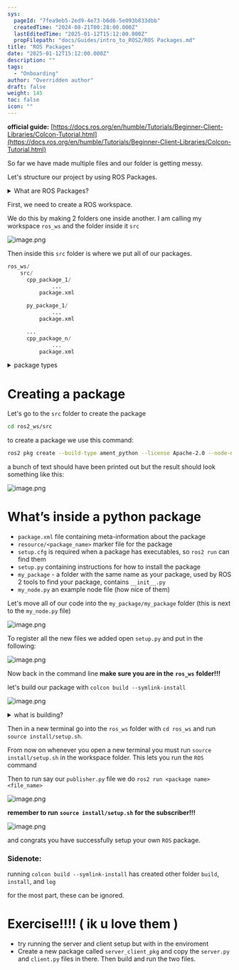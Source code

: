 ```yaml
---
sys:
  pageId: "7fea9eb5-2ed9-4e73-b6d6-5e093b833dbb"
  createdTime: "2024-08-21T00:28:00.000Z"
  lastEditedTime: "2025-01-12T15:12:00.000Z"
  propFilepath: "docs/Guides/intro_to_ROS2/ROS Packages.md"
title: "ROS Packages"
date: "2025-01-12T15:12:00.000Z"
description: ""
tags:
  - "Onboarding"
author: "Overridden author"
draft: false
weight: 145
toc: false
icon: ""
---
```


**official guide:** [https://docs.ros.org/en/humble/Tutorials/Beginner-Client-Libraries/Colcon-Tutorial.html](https://docs.ros.org/en/humble/Tutorials/Beginner-Client-Libraries/Colcon-Tutorial.html)

So far we have made multiple files and our folder is getting messy.

Let's structure our project by using ROS Packages.

<details>

<summary>What are ROS Packages?</summary>

ROS Packages are, as the name implies, packages of code that are highly sharable between ROS developers.

They consist of a folder, `package.xml` file, and source code

```python
      cpp_package_1/
		      ... imagine much code files here ..
          package.xml
```

</details>

First, we need to create a ROS workspace.

We do this by making 2 folders one inside another. I am calling my workspace `ros_ws` and the folder inside it `src`

![image.png](https://prod-files-secure.s3.us-west-2.amazonaws.com/d518164a-d88e-44d1-a4ee-3adb3bd8bce0/70706947-fd18-4537-a67b-e12946812d31/image.png?X-Amz-Algorithm=AWS4-HMAC-SHA256&X-Amz-Content-Sha256=UNSIGNED-PAYLOAD&X-Amz-Credential=ASIAZI2LB466UVJU7TMW%2F20250704%2Fus-west-2%2Fs3%2Faws4_request&X-Amz-Date=20250704T170755Z&X-Amz-Expires=3600&X-Amz-Security-Token=IQoJb3JpZ2luX2VjECgaCXVzLXdlc3QtMiJHMEUCIGyg1xz10sWLa4A3x3udApCBH8xgdAisMcZqezjFnxvYAiEAyJfgEugvr4SyqFzfRM9TpMjtY0SNcPZLkTLCC46ZWiIq%2FwMIMRAAGgw2Mzc0MjMxODM4MDUiDPsSgiFT8wuhYtvziSrcAwsBgIcU8vOQPeZf7o1XIqjlSCInxPNlOjMM6KlNu1ee9lP2bFaaRH2q4C4Szurj91YLJDXmYz%2F1JZu7QVouTziZY4ssZZ5zuQigSVajLfn9fxrfwtzbpWV3Xz2rjhLRuxBZwIO%2B1JBTgSyAk5tRrCkZJMUJ7wczjEemIsJ%2BjfBeZ8iM68uzF%2FK9HEJL14qUt7smyWzvlwbZ6qIJyin6nSSlO7X%2BEc2hiNk5ubtzKYDifY3A7zTi403Q6wRJmHwhYfILFEtTsQO%2BoXFZNVJctvjm95QBXUXkqlb%2F7AKEH8Uk8XKAlEKGBKgoBT16DSv5SxnVWLj6MVl8gzCKphPIKvexPP1QN%2Bf2WoUZg7p%2ByAjeuYWDIGBEW5Ymx7QmvuXDubUWmjUdCkq0tNQYzF%2BHxYrBaXPYioCqwkpbQ48NAac2112lUXlZxnxYgUGY0MFdIxXldUcFKnmIXplaiowWclgUq2UCXpVk3vjEBWMCuvp15KqpbrG3oHG%2BoMQkobW0EhjCjCVu%2BjtI1Uf7oDtoWHI2YlFLiArekKURL%2F9vkZB%2Fo5Jf5o7WB%2Bjci%2Bu0bE0iaXYxWZdAaH1eiFz1brmOlwB6BfHaizu4v3FC1LNA9VITqs9LveInMlJsMuvfMKPsn8MGOqUBktKmMDJGvEsRisiSlSZ%2FZUOALCqnpn74Aqd2GjPfRxp9KiM49nmZq1a630s5IcD%2Bfhrmk3uK7kWa8Zq0Sh9f6JGrPF%2BUgsARJPTCyfDcMvfTcF4IF30cWRB4kkytuE0OAQCtjhu0cYuxCYz%2FjeIv0imXzTZ0PVwmOcUQSb%2Fdh1xO2Gv01U68D7uw8BPt6IwQQDes%2FypUVp2QO8u9JWLudO2l2L1G&X-Amz-Signature=8042f7d0da6fa301595cfd4ee8d94637ab5e9b9d68e0f28117966fa6b43e91fa&X-Amz-SignedHeaders=host&x-amz-checksum-mode=ENABLED&x-id=GetObject)

Then inside this `src` folder is where we put all of our packages.

```python
ros_ws/
    src/
      cpp_package_1/
		      ...
          package.xml

      py_package_1/
		      ...
          package.xml

      ...
      cpp_package_n/
		      ...
          package.xml

```

<details>

<summary>package types</summary>

packages can be either `C++` or python.

the intern file structure is different for each but for this guide we will stick to creating python packages

</details>

# Creating a package

Let's go to the `src` folder to create the package

```bash
cd ros2_ws/src
```

to create a package we use this command:

```bash
ros2 pkg create --build-type ament_python --license Apache-2.0 --node-name my_node my_package
```

a bunch of text should have been printed out but the result should look something like this:

![image.png](https://prod-files-secure.s3.us-west-2.amazonaws.com/d518164a-d88e-44d1-a4ee-3adb3bd8bce0/e6cf1e3f-8512-4a3e-b131-079f800bf3e8/image.png?X-Amz-Algorithm=AWS4-HMAC-SHA256&X-Amz-Content-Sha256=UNSIGNED-PAYLOAD&X-Amz-Credential=ASIAZI2LB466UVJU7TMW%2F20250704%2Fus-west-2%2Fs3%2Faws4_request&X-Amz-Date=20250704T170755Z&X-Amz-Expires=3600&X-Amz-Security-Token=IQoJb3JpZ2luX2VjECgaCXVzLXdlc3QtMiJHMEUCIGyg1xz10sWLa4A3x3udApCBH8xgdAisMcZqezjFnxvYAiEAyJfgEugvr4SyqFzfRM9TpMjtY0SNcPZLkTLCC46ZWiIq%2FwMIMRAAGgw2Mzc0MjMxODM4MDUiDPsSgiFT8wuhYtvziSrcAwsBgIcU8vOQPeZf7o1XIqjlSCInxPNlOjMM6KlNu1ee9lP2bFaaRH2q4C4Szurj91YLJDXmYz%2F1JZu7QVouTziZY4ssZZ5zuQigSVajLfn9fxrfwtzbpWV3Xz2rjhLRuxBZwIO%2B1JBTgSyAk5tRrCkZJMUJ7wczjEemIsJ%2BjfBeZ8iM68uzF%2FK9HEJL14qUt7smyWzvlwbZ6qIJyin6nSSlO7X%2BEc2hiNk5ubtzKYDifY3A7zTi403Q6wRJmHwhYfILFEtTsQO%2BoXFZNVJctvjm95QBXUXkqlb%2F7AKEH8Uk8XKAlEKGBKgoBT16DSv5SxnVWLj6MVl8gzCKphPIKvexPP1QN%2Bf2WoUZg7p%2ByAjeuYWDIGBEW5Ymx7QmvuXDubUWmjUdCkq0tNQYzF%2BHxYrBaXPYioCqwkpbQ48NAac2112lUXlZxnxYgUGY0MFdIxXldUcFKnmIXplaiowWclgUq2UCXpVk3vjEBWMCuvp15KqpbrG3oHG%2BoMQkobW0EhjCjCVu%2BjtI1Uf7oDtoWHI2YlFLiArekKURL%2F9vkZB%2Fo5Jf5o7WB%2Bjci%2Bu0bE0iaXYxWZdAaH1eiFz1brmOlwB6BfHaizu4v3FC1LNA9VITqs9LveInMlJsMuvfMKPsn8MGOqUBktKmMDJGvEsRisiSlSZ%2FZUOALCqnpn74Aqd2GjPfRxp9KiM49nmZq1a630s5IcD%2Bfhrmk3uK7kWa8Zq0Sh9f6JGrPF%2BUgsARJPTCyfDcMvfTcF4IF30cWRB4kkytuE0OAQCtjhu0cYuxCYz%2FjeIv0imXzTZ0PVwmOcUQSb%2Fdh1xO2Gv01U68D7uw8BPt6IwQQDes%2FypUVp2QO8u9JWLudO2l2L1G&X-Amz-Signature=4b8a87ae28182ab44d94a890eec52b6cfcf2e46939ad6b0130a0cf44e3350cdc&X-Amz-SignedHeaders=host&x-amz-checksum-mode=ENABLED&x-id=GetObject)

# What’s inside a python package

- `package.xml` file containing meta-information about the package
- `resource/<package_name>` marker file for the package
- `setup.cfg` is required when a package has executables, so `ros2 run` can find them
- `setup.py` containing instructions for how to install the package
- `my_package` - a folder with the same name as your package, used by ROS 2 tools to find your package, contains `__init__.py`
- `my_node.py` an example node file (how nice of them)

Let's move all of our code into the `my_package/my_package` folder (this is next to the `my_node.py` file)

![image.png](https://prod-files-secure.s3.us-west-2.amazonaws.com/d518164a-d88e-44d1-a4ee-3adb3bd8bce0/9ce58f11-0da9-4d3e-b86d-506a9685d378/image.png?X-Amz-Algorithm=AWS4-HMAC-SHA256&X-Amz-Content-Sha256=UNSIGNED-PAYLOAD&X-Amz-Credential=ASIAZI2LB466UVJU7TMW%2F20250704%2Fus-west-2%2Fs3%2Faws4_request&X-Amz-Date=20250704T170755Z&X-Amz-Expires=3600&X-Amz-Security-Token=IQoJb3JpZ2luX2VjECgaCXVzLXdlc3QtMiJHMEUCIGyg1xz10sWLa4A3x3udApCBH8xgdAisMcZqezjFnxvYAiEAyJfgEugvr4SyqFzfRM9TpMjtY0SNcPZLkTLCC46ZWiIq%2FwMIMRAAGgw2Mzc0MjMxODM4MDUiDPsSgiFT8wuhYtvziSrcAwsBgIcU8vOQPeZf7o1XIqjlSCInxPNlOjMM6KlNu1ee9lP2bFaaRH2q4C4Szurj91YLJDXmYz%2F1JZu7QVouTziZY4ssZZ5zuQigSVajLfn9fxrfwtzbpWV3Xz2rjhLRuxBZwIO%2B1JBTgSyAk5tRrCkZJMUJ7wczjEemIsJ%2BjfBeZ8iM68uzF%2FK9HEJL14qUt7smyWzvlwbZ6qIJyin6nSSlO7X%2BEc2hiNk5ubtzKYDifY3A7zTi403Q6wRJmHwhYfILFEtTsQO%2BoXFZNVJctvjm95QBXUXkqlb%2F7AKEH8Uk8XKAlEKGBKgoBT16DSv5SxnVWLj6MVl8gzCKphPIKvexPP1QN%2Bf2WoUZg7p%2ByAjeuYWDIGBEW5Ymx7QmvuXDubUWmjUdCkq0tNQYzF%2BHxYrBaXPYioCqwkpbQ48NAac2112lUXlZxnxYgUGY0MFdIxXldUcFKnmIXplaiowWclgUq2UCXpVk3vjEBWMCuvp15KqpbrG3oHG%2BoMQkobW0EhjCjCVu%2BjtI1Uf7oDtoWHI2YlFLiArekKURL%2F9vkZB%2Fo5Jf5o7WB%2Bjci%2Bu0bE0iaXYxWZdAaH1eiFz1brmOlwB6BfHaizu4v3FC1LNA9VITqs9LveInMlJsMuvfMKPsn8MGOqUBktKmMDJGvEsRisiSlSZ%2FZUOALCqnpn74Aqd2GjPfRxp9KiM49nmZq1a630s5IcD%2Bfhrmk3uK7kWa8Zq0Sh9f6JGrPF%2BUgsARJPTCyfDcMvfTcF4IF30cWRB4kkytuE0OAQCtjhu0cYuxCYz%2FjeIv0imXzTZ0PVwmOcUQSb%2Fdh1xO2Gv01U68D7uw8BPt6IwQQDes%2FypUVp2QO8u9JWLudO2l2L1G&X-Amz-Signature=c9c423b13e9121205416b1747fdf37dee6a7b2da930f4b8e9659dde6146a2512&X-Amz-SignedHeaders=host&x-amz-checksum-mode=ENABLED&x-id=GetObject)

To register all the new files we added open `setup.py` and put in the following:

![image.png](https://prod-files-secure.s3.us-west-2.amazonaws.com/d518164a-d88e-44d1-a4ee-3adb3bd8bce0/1cd7c262-4cae-4496-9d75-c178537d24a2/image.png?X-Amz-Algorithm=AWS4-HMAC-SHA256&X-Amz-Content-Sha256=UNSIGNED-PAYLOAD&X-Amz-Credential=ASIAZI2LB466UVJU7TMW%2F20250704%2Fus-west-2%2Fs3%2Faws4_request&X-Amz-Date=20250704T170755Z&X-Amz-Expires=3600&X-Amz-Security-Token=IQoJb3JpZ2luX2VjECgaCXVzLXdlc3QtMiJHMEUCIGyg1xz10sWLa4A3x3udApCBH8xgdAisMcZqezjFnxvYAiEAyJfgEugvr4SyqFzfRM9TpMjtY0SNcPZLkTLCC46ZWiIq%2FwMIMRAAGgw2Mzc0MjMxODM4MDUiDPsSgiFT8wuhYtvziSrcAwsBgIcU8vOQPeZf7o1XIqjlSCInxPNlOjMM6KlNu1ee9lP2bFaaRH2q4C4Szurj91YLJDXmYz%2F1JZu7QVouTziZY4ssZZ5zuQigSVajLfn9fxrfwtzbpWV3Xz2rjhLRuxBZwIO%2B1JBTgSyAk5tRrCkZJMUJ7wczjEemIsJ%2BjfBeZ8iM68uzF%2FK9HEJL14qUt7smyWzvlwbZ6qIJyin6nSSlO7X%2BEc2hiNk5ubtzKYDifY3A7zTi403Q6wRJmHwhYfILFEtTsQO%2BoXFZNVJctvjm95QBXUXkqlb%2F7AKEH8Uk8XKAlEKGBKgoBT16DSv5SxnVWLj6MVl8gzCKphPIKvexPP1QN%2Bf2WoUZg7p%2ByAjeuYWDIGBEW5Ymx7QmvuXDubUWmjUdCkq0tNQYzF%2BHxYrBaXPYioCqwkpbQ48NAac2112lUXlZxnxYgUGY0MFdIxXldUcFKnmIXplaiowWclgUq2UCXpVk3vjEBWMCuvp15KqpbrG3oHG%2BoMQkobW0EhjCjCVu%2BjtI1Uf7oDtoWHI2YlFLiArekKURL%2F9vkZB%2Fo5Jf5o7WB%2Bjci%2Bu0bE0iaXYxWZdAaH1eiFz1brmOlwB6BfHaizu4v3FC1LNA9VITqs9LveInMlJsMuvfMKPsn8MGOqUBktKmMDJGvEsRisiSlSZ%2FZUOALCqnpn74Aqd2GjPfRxp9KiM49nmZq1a630s5IcD%2Bfhrmk3uK7kWa8Zq0Sh9f6JGrPF%2BUgsARJPTCyfDcMvfTcF4IF30cWRB4kkytuE0OAQCtjhu0cYuxCYz%2FjeIv0imXzTZ0PVwmOcUQSb%2Fdh1xO2Gv01U68D7uw8BPt6IwQQDes%2FypUVp2QO8u9JWLudO2l2L1G&X-Amz-Signature=e8cc347331f8e134033801cb8073121a7e69af2296dcac7469f13d36326db164&X-Amz-SignedHeaders=host&x-amz-checksum-mode=ENABLED&x-id=GetObject)

Now back in the command line **make sure you are in the** **`ros_ws`** **folder!!!**

let's build our package with `colcon build --symlink-install`

![image.png](https://prod-files-secure.s3.us-west-2.amazonaws.com/d518164a-d88e-44d1-a4ee-3adb3bd8bce0/2f2a0d27-b173-48fd-b189-5f5c0ce65619/image.png?X-Amz-Algorithm=AWS4-HMAC-SHA256&X-Amz-Content-Sha256=UNSIGNED-PAYLOAD&X-Amz-Credential=ASIAZI2LB466UVJU7TMW%2F20250704%2Fus-west-2%2Fs3%2Faws4_request&X-Amz-Date=20250704T170755Z&X-Amz-Expires=3600&X-Amz-Security-Token=IQoJb3JpZ2luX2VjECgaCXVzLXdlc3QtMiJHMEUCIGyg1xz10sWLa4A3x3udApCBH8xgdAisMcZqezjFnxvYAiEAyJfgEugvr4SyqFzfRM9TpMjtY0SNcPZLkTLCC46ZWiIq%2FwMIMRAAGgw2Mzc0MjMxODM4MDUiDPsSgiFT8wuhYtvziSrcAwsBgIcU8vOQPeZf7o1XIqjlSCInxPNlOjMM6KlNu1ee9lP2bFaaRH2q4C4Szurj91YLJDXmYz%2F1JZu7QVouTziZY4ssZZ5zuQigSVajLfn9fxrfwtzbpWV3Xz2rjhLRuxBZwIO%2B1JBTgSyAk5tRrCkZJMUJ7wczjEemIsJ%2BjfBeZ8iM68uzF%2FK9HEJL14qUt7smyWzvlwbZ6qIJyin6nSSlO7X%2BEc2hiNk5ubtzKYDifY3A7zTi403Q6wRJmHwhYfILFEtTsQO%2BoXFZNVJctvjm95QBXUXkqlb%2F7AKEH8Uk8XKAlEKGBKgoBT16DSv5SxnVWLj6MVl8gzCKphPIKvexPP1QN%2Bf2WoUZg7p%2ByAjeuYWDIGBEW5Ymx7QmvuXDubUWmjUdCkq0tNQYzF%2BHxYrBaXPYioCqwkpbQ48NAac2112lUXlZxnxYgUGY0MFdIxXldUcFKnmIXplaiowWclgUq2UCXpVk3vjEBWMCuvp15KqpbrG3oHG%2BoMQkobW0EhjCjCVu%2BjtI1Uf7oDtoWHI2YlFLiArekKURL%2F9vkZB%2Fo5Jf5o7WB%2Bjci%2Bu0bE0iaXYxWZdAaH1eiFz1brmOlwB6BfHaizu4v3FC1LNA9VITqs9LveInMlJsMuvfMKPsn8MGOqUBktKmMDJGvEsRisiSlSZ%2FZUOALCqnpn74Aqd2GjPfRxp9KiM49nmZq1a630s5IcD%2Bfhrmk3uK7kWa8Zq0Sh9f6JGrPF%2BUgsARJPTCyfDcMvfTcF4IF30cWRB4kkytuE0OAQCtjhu0cYuxCYz%2FjeIv0imXzTZ0PVwmOcUQSb%2Fdh1xO2Gv01U68D7uw8BPt6IwQQDes%2FypUVp2QO8u9JWLudO2l2L1G&X-Amz-Signature=cb39ccfe87931c5217b0f5c9b5ac35149d35c3065c0c211d21d2d165b9d7cd19&X-Amz-SignedHeaders=host&x-amz-checksum-mode=ENABLED&x-id=GetObject)

<details>

<summary>what is building?</summary>

if you are a CS major at Rose-Hulman you will learn the answer to this in CSSE132

but TLDR; is it combines all the code files into one program that can be run easily 

</details>

Then in a new terminal go into the `ros_ws` folder with `cd ros_ws` and run `source install/setup.sh`. 

From now on whenever you open a new terminal you must run `source install/setup.sh` in the workspace folder. This lets you run the `ROS` command

Then to run say our `publisher.py` file we do `ros2 run <package name> <file_name>`

![image.png](https://prod-files-secure.s3.us-west-2.amazonaws.com/d518164a-d88e-44d1-a4ee-3adb3bd8bce0/4f4b1219-3a44-4632-aa0a-ce3471699f59/image.png?X-Amz-Algorithm=AWS4-HMAC-SHA256&X-Amz-Content-Sha256=UNSIGNED-PAYLOAD&X-Amz-Credential=ASIAZI2LB466UVJU7TMW%2F20250704%2Fus-west-2%2Fs3%2Faws4_request&X-Amz-Date=20250704T170756Z&X-Amz-Expires=3600&X-Amz-Security-Token=IQoJb3JpZ2luX2VjECgaCXVzLXdlc3QtMiJHMEUCIGyg1xz10sWLa4A3x3udApCBH8xgdAisMcZqezjFnxvYAiEAyJfgEugvr4SyqFzfRM9TpMjtY0SNcPZLkTLCC46ZWiIq%2FwMIMRAAGgw2Mzc0MjMxODM4MDUiDPsSgiFT8wuhYtvziSrcAwsBgIcU8vOQPeZf7o1XIqjlSCInxPNlOjMM6KlNu1ee9lP2bFaaRH2q4C4Szurj91YLJDXmYz%2F1JZu7QVouTziZY4ssZZ5zuQigSVajLfn9fxrfwtzbpWV3Xz2rjhLRuxBZwIO%2B1JBTgSyAk5tRrCkZJMUJ7wczjEemIsJ%2BjfBeZ8iM68uzF%2FK9HEJL14qUt7smyWzvlwbZ6qIJyin6nSSlO7X%2BEc2hiNk5ubtzKYDifY3A7zTi403Q6wRJmHwhYfILFEtTsQO%2BoXFZNVJctvjm95QBXUXkqlb%2F7AKEH8Uk8XKAlEKGBKgoBT16DSv5SxnVWLj6MVl8gzCKphPIKvexPP1QN%2Bf2WoUZg7p%2ByAjeuYWDIGBEW5Ymx7QmvuXDubUWmjUdCkq0tNQYzF%2BHxYrBaXPYioCqwkpbQ48NAac2112lUXlZxnxYgUGY0MFdIxXldUcFKnmIXplaiowWclgUq2UCXpVk3vjEBWMCuvp15KqpbrG3oHG%2BoMQkobW0EhjCjCVu%2BjtI1Uf7oDtoWHI2YlFLiArekKURL%2F9vkZB%2Fo5Jf5o7WB%2Bjci%2Bu0bE0iaXYxWZdAaH1eiFz1brmOlwB6BfHaizu4v3FC1LNA9VITqs9LveInMlJsMuvfMKPsn8MGOqUBktKmMDJGvEsRisiSlSZ%2FZUOALCqnpn74Aqd2GjPfRxp9KiM49nmZq1a630s5IcD%2Bfhrmk3uK7kWa8Zq0Sh9f6JGrPF%2BUgsARJPTCyfDcMvfTcF4IF30cWRB4kkytuE0OAQCtjhu0cYuxCYz%2FjeIv0imXzTZ0PVwmOcUQSb%2Fdh1xO2Gv01U68D7uw8BPt6IwQQDes%2FypUVp2QO8u9JWLudO2l2L1G&X-Amz-Signature=d2a24b9f64536d5684466a7749c24ba856a4560f11a9f07ea4d66393fcbde6e0&X-Amz-SignedHeaders=host&x-amz-checksum-mode=ENABLED&x-id=GetObject)

**remember to run** **`source install/setup.sh`** **for the subscriber!!!**

![image.png](https://prod-files-secure.s3.us-west-2.amazonaws.com/d518164a-d88e-44d1-a4ee-3adb3bd8bce0/02121119-dad4-49ec-8356-c956108b4243/image.png?X-Amz-Algorithm=AWS4-HMAC-SHA256&X-Amz-Content-Sha256=UNSIGNED-PAYLOAD&X-Amz-Credential=ASIAZI2LB466UVJU7TMW%2F20250704%2Fus-west-2%2Fs3%2Faws4_request&X-Amz-Date=20250704T170756Z&X-Amz-Expires=3600&X-Amz-Security-Token=IQoJb3JpZ2luX2VjECgaCXVzLXdlc3QtMiJHMEUCIGyg1xz10sWLa4A3x3udApCBH8xgdAisMcZqezjFnxvYAiEAyJfgEugvr4SyqFzfRM9TpMjtY0SNcPZLkTLCC46ZWiIq%2FwMIMRAAGgw2Mzc0MjMxODM4MDUiDPsSgiFT8wuhYtvziSrcAwsBgIcU8vOQPeZf7o1XIqjlSCInxPNlOjMM6KlNu1ee9lP2bFaaRH2q4C4Szurj91YLJDXmYz%2F1JZu7QVouTziZY4ssZZ5zuQigSVajLfn9fxrfwtzbpWV3Xz2rjhLRuxBZwIO%2B1JBTgSyAk5tRrCkZJMUJ7wczjEemIsJ%2BjfBeZ8iM68uzF%2FK9HEJL14qUt7smyWzvlwbZ6qIJyin6nSSlO7X%2BEc2hiNk5ubtzKYDifY3A7zTi403Q6wRJmHwhYfILFEtTsQO%2BoXFZNVJctvjm95QBXUXkqlb%2F7AKEH8Uk8XKAlEKGBKgoBT16DSv5SxnVWLj6MVl8gzCKphPIKvexPP1QN%2Bf2WoUZg7p%2ByAjeuYWDIGBEW5Ymx7QmvuXDubUWmjUdCkq0tNQYzF%2BHxYrBaXPYioCqwkpbQ48NAac2112lUXlZxnxYgUGY0MFdIxXldUcFKnmIXplaiowWclgUq2UCXpVk3vjEBWMCuvp15KqpbrG3oHG%2BoMQkobW0EhjCjCVu%2BjtI1Uf7oDtoWHI2YlFLiArekKURL%2F9vkZB%2Fo5Jf5o7WB%2Bjci%2Bu0bE0iaXYxWZdAaH1eiFz1brmOlwB6BfHaizu4v3FC1LNA9VITqs9LveInMlJsMuvfMKPsn8MGOqUBktKmMDJGvEsRisiSlSZ%2FZUOALCqnpn74Aqd2GjPfRxp9KiM49nmZq1a630s5IcD%2Bfhrmk3uK7kWa8Zq0Sh9f6JGrPF%2BUgsARJPTCyfDcMvfTcF4IF30cWRB4kkytuE0OAQCtjhu0cYuxCYz%2FjeIv0imXzTZ0PVwmOcUQSb%2Fdh1xO2Gv01U68D7uw8BPt6IwQQDes%2FypUVp2QO8u9JWLudO2l2L1G&X-Amz-Signature=2a9980f7e4daa076117ce23ab930990a9b1e73457a818ffb07cb89452a91d4a9&X-Amz-SignedHeaders=host&x-amz-checksum-mode=ENABLED&x-id=GetObject)

and congrats you have successfully setup your own `ROS` package.

### Sidenote:

running `colcon build --symlink-install` has created other folder `build`, `install`, and `log`

for the most part, these can be ignored.

# Exercise!!!! ( ik u love them )

- try running the server and client setup but with in the enviroment
- Create a new package called `server_client_pkg` and copy the `server.py` and `client.py` files in there. Then build and run the two files.
